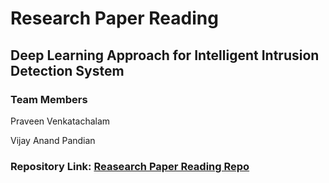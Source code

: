 # Research Paper Reading
## Deep Learning Approach for Intelligent Intrusion Detection System
### Team Members
<p>Praveen Venkatachalam</p>
<p>Vijay Anand Pandian</p>

### Repository Link: [Reasearch Paper Reading Repo](https://github.com/vijay10pk/ACS545-CNS-research-paper-reading)